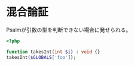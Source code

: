 # 混合論証

Psalmが引数の型を判断できない場合に発せられる。

```php
<?php

function takesInt(int $i) : void {}
takesInt($GLOBALS['foo']);
```
